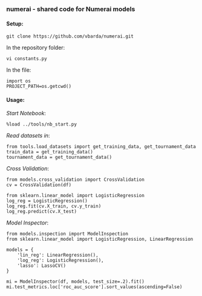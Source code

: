 ### numerai - shared code for Numerai models

#### Setup:

```
git clone https://github.com/vbarda/numerai.git
```

In the repository folder:

```
vi constants.py
```

In the file:

```
import os
PROJECT_PATH=os.getcwd()
```

#### Usage:

*Start Notebook*:

```
%load ../tools/nb_start.py
```

*Read datasets in*:

```
from tools.load_datasets import get_training_data, get_tournament_data
train_data = get_training_data()
tournament_data = get_tournament_data()
```

*Cross Validation*:

```
from models.cross_validation import CrossValidation
cv = CrossValidation(df)

from sklearn.linear_model import LogisticRegression
log_reg = LogisticRegression()
log_reg.fit(cv.X_train, cv.y_train)
log_reg.predict(cv.X_test)
```

*Model Inspector*:

```
from models.inspection import ModelInspection
from sklearn.linear_model import LogisticRegression, LinearRegression

models = {
	'lin_reg': LinearRegression(),
    'log_reg': LogisticRegression(),
    'lasso': LassoCV()
}

mi = ModelInspector(df, models, test_size=.2).fit()
mi.test_metrics.loc['roc_auc_score'].sort_values(ascending=False)
```

